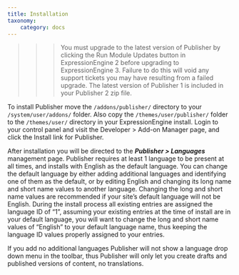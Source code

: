```yaml
---
title: Installation
taxonomy:
    category: docs
---
```


>>> You must upgrade to the latest version of Publisher by clicking the Run Module Updates button in ExpressionEngine 2 before upgrading to ExpressionEngine 3. Failure to do this will void any support tickets you may have resulting from a failed upgrade. The latest version of Publisher 1 is included in your Publisher 2 zip file.

To install Publisher move the ``/addons/publisher/`` directory to your ``/system/user/addons/`` folder. Also copy the ``/themes/user/publisher/`` folder to the ``/themes/user/`` directory in your ExpressionEngine install. Login to your control panel and visit the Developer > Add-on Manager page, and click the Install link for Publisher.

After installation you will be directed to the ***Publisher > Languages*** management page. Publisher requires at least 1 language to be present at all times, and installs with English as the default language. You can change the default language by either adding additional languages and identifying one of them as the default, or by editing English and changing its long name and short name values to another language. Changing the long and short name values are recommended if your site’s default language will not be English. During the install process all existing entries are assigned the language ID of “1”, assuming your existing entries at the time of install are in your default language, you will want to change the long and short name values of “English” to your default language name, thus keeping the language ID values properly assigned to your entries.

If you add no additional languages Publisher will not show a language drop down menu in the toolbar, thus Publisher will only let you create drafts and published versions of content, no translations.